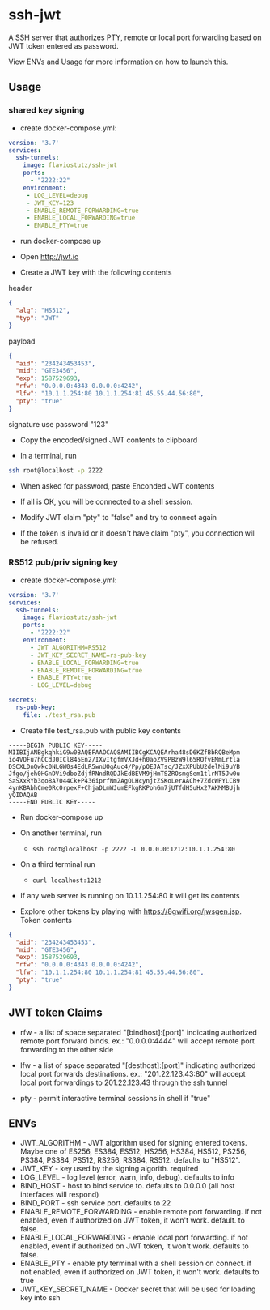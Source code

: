# ssh-jwt
A SSH server that authorizes PTY, remote or local port forwarding based on JWT token entered as password.

View ENVs and Usage for more information on how to launch this.

## Usage

### shared key signing

* create docker-compose.yml:

```yml
version: '3.7'
services:
  ssh-tunnels:
    image: flaviostutz/ssh-jwt
    ports:
      - "2222:22"
    environment:
     - LOG_LEVEL=debug
     - JWT_KEY=123
     - ENABLE_REMOTE_FORWARDING=true
     - ENABLE_LOCAL_FORWARDING=true
     - ENABLE_PTY=true
```

* run docker-compose up

* Open http://jwt.io

* Create a JWT key with the following contents

header
```json
{
  "alg": "HS512",
  "typ": "JWT"
}
```

payload
```json
{
  "aid": "234243453453",
  "mid": "GTE3456",
  "exp": 1587529693,
  "rfw": "0.0.0.0:4343 0.0.0.0:4242",
  "lfw": "10.1.1.254:80 10.1.1.254:81 45.55.44.56:80",
  "pty": "true"
}
```

signature
use password "123"

* Copy the encoded/signed JWT contents to clipboard

* In a terminal, run

```bash
ssh root@localhost -p 2222
```

* When asked for password, paste Enconded JWT contents

* If all is OK, you will be connected to a shell session.

* Modify JWT claim "pty" to "false" and try to connect again

* If the token is invalid or it doesn't have claim "pty", you connection will be refused.

### RS512 pub/priv signing key

* create docker-compose.yml:

```yml
version: '3.7'
services:
  ssh-tunnels:
    image: flaviostutz/ssh-jwt
    ports:
      - "2222:22"
    environment:
      - JWT_ALGORITHM=RS512
      - JWT_KEY_SECRET_NAME=rs-pub-key
      - ENABLE_LOCAL_FORWARDING=true
      - ENABLE_REMOTE_FORWARDING=true
      - ENABLE_PTY=true
      - LOG_LEVEL=debug

secrets:
  rs-pub-key:
    file: ./test_rsa.pub
```

* Create file test_rsa.pub with public key contents

```
-----BEGIN PUBLIC KEY-----
MIIBIjANBgkqhkiG9w0BAQEFAAOCAQ8AMIIBCgKCAQEArha48sD6KZfBbRQBeMpm
io4VOFu7hCCdJ0ICl845En2/IXvItgfmVXJd+h0aoZV9PBzW9l65ROfvEMmLrtla
DSCXLDnQwkc0NLGW0s4EdLR5wnUOgAuc4/Pp/pOEJATsc/JZxXPUbU2delMi9uYB
Jfgo/jeh0HGnDVi9dboZdjfRNndRQDJkEdBEVM9jHmTSZROsmgSem1tlrNT5Jw0u
SaSXxRYb3qo8A7044Ck+P436iprfNm2AgOLHcynjtZSKoLerAACh+7ZdcWPYLCB9
4ynKBAbhCme0Rc0rpexF+ChjaDLmWJumEFkgRKPohGm7jUTfdH5uHx27AKMMBUjh
yQIDAQAB
-----END PUBLIC KEY-----
```

* Run docker-compose up

* On another terminal, run
  * ```ssh root@localhost -p 2222 -L 0.0.0.0:1212:10.1.1.254:80```

* On a third terminal run
  * ```curl localhost:1212```

* If any web server is running on 10.1.1.254:80 it will get its contents

* Explore other tokens by playing with https://8gwifi.org/jwsgen.jsp. Token contents
```json
{
  "aid": "234243453453",
  "mid": "GTE3456",
  "exp": 1587529693,
  "rfw": "0.0.0.0:4343 0.0.0.0:4242",
  "lfw": "10.1.1.254:80 10.1.1.254:81 45.55.44.56:80",
  "pty": "true"
}
```

## JWT token Claims

* rfw - a list of space separated "[bindhost]:[port]" indicating authorized remote port forward binds. ex.: "0.0.0.0:4444" will accept remote port forwarding to the other side

* lfw - a list of space separated "[desthost]:[port]" indicating authorized local port forwards destinations. ex.: "201.22.123.43:80" will accept local port forwardings to 201.22.123.43 through the ssh tunnel

* pty - permit interactive terminal sessions in shell if "true"


## ENVs

* JWT_ALGORITHM - JWT algorithm used for signing entered tokens. Maybe one of ES256, ES384, ES512, HS256, HS384, HS512, PS256, PS384, PS384, PS512, RS256, RS384, RS512. defaults to "HS512".
* JWT_KEY - key used by the signing algorith. required
* LOG_LEVEL - log level (error, warn, info, debug). defaults to info
* BIND_HOST - host to bind service to. defaults to 0.0.0.0 (all host interfaces will respond)
* BIND_PORT - ssh service port. defaults to 22
* ENABLE_REMOTE_FORWARDING - enable remote port forwarding. if not enabled, even if authorized on JWT token, it won't work. default. to false.
* ENABLE_LOCAL_FORWARDING - enable local port forwarding. if not enabled, event if authorized on JWT token, it won't work. defaults to false.
* ENABLE_PTY - enable pty terminal with a shell session on connect. if not enabled, even if authorized on JWT token, it won't work. defaults to true
* JWT_KEY_SECRET_NAME - Docker secret that will be used for loading key into ssh
